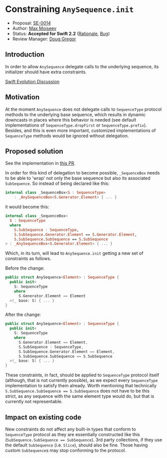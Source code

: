 # Constraining `AnySequence.init`

* Proposal: [SE-0014](https://github.com/apple/swift-evolution/blob/master/proposals/0014-constrained-AnySequence.md)
* Author: [Max Moiseev](https://github.com/moiseev)
* Status: **Accepted for Swift 2.2** ([Rationale](http://article.gmane.org/gmane.comp.lang.swift.evolution/9746/match=constraining+anysequence), [Bug](https://bugs.swift.org/browse/SR-474))
* Review Manager: [Doug Gregor](https://github.com/DougGregor)

## Introduction

In order to allow `AnySequence` delegate calls to the underlying sequence,
its initializer should have extra constraints.

[Swift Evolution Discussion](http://thread.gmane.org/gmane.comp.lang.swift.evolution/1893)

## Motivation

At the moment `AnySequence` does not delegate calls to `SequenceType` protocol
methods to the underlying base sequence, which results in dynamic downcasts in
places where this behavior is needed (see default implementations of
`SequenceType.dropFirst` or `SequenceType.prefix`). Besides, and this is even
more important, customized implementations of `SequenceType` methods would be
ignored without delegation.

## Proposed solution

See the implementation in [this PR](https://github.com/apple/swift/pull/220).

In order for this kind of delegation to become possible, `_SequenceBox` needs to
be able to 'wrap' not only the base sequence but also its associated
`SubSequence`. So instead of being declared like this:

~~~~Swift
internal class _SequenceBox<S : SequenceType>
    : _AnySequenceBox<S.Generator.Element> { ... }
~~~~

it would become this:

~~~~Swift
internal class _SequenceBox<
  S : SequenceType
  where
    S.SubSequence : SequenceType,
    S.SubSequence.Generator.Element == S.Generator.Element,
    S.SubSequence.SubSequence == S.SubSequence
> : _AnySequenceBox<S.Generator.Element> { ... }
~~~~

Which, in its turn, will lead to `AnySequence.init` getting a new set of
constraints as follows.

Before the change:

~~~~Swift
public struct AnySequence<Element> : SequenceType {
  public init<
    S: SequenceType
    where
      S.Generator.Element == Element
  >(_ base: S) { ... }
}
~~~~

After the change:

~~~~Swift
public struct AnySequence<Element> : SequenceType {
  public init<
    S: SequenceType
    where
      S.Generator.Element == Element,
      S.SubSequence : SequenceType,
      S.SubSequence.Generator.Element == Element,
      S.SubSequence.SubSequence == S.SubSequence
  >(_ base: S) { ... }
}
~~~~

These constraints, in fact, should be applied to `SequenceType` protocol itself
(although, that is not currently possible), as we expect every `SequenceType`
implementation to satisfy them already. Worth mentioning that technically
`S.SubSequence.SubSequence == S.SubSequence` does not have to be this strict,
as any sequence with the same element type would do, but that is currently not
representable.

## Impact on existing code

New constraints do not affect any built-in types that conform to
`SequenceType` protocol as they are essentially constructed like this
(`SubSequence.SubSequence == SubSequence`). 3rd party collections, if they use
the default `SubSequence` (i.e. `Slice`), should also be fine. Those having
custom `SubSequence`s may stop conforming to the protocol.
